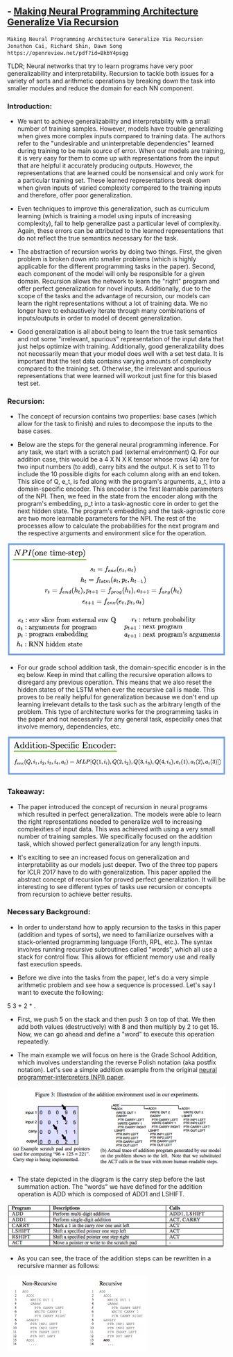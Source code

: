 ## - [Making Neural Programming Architecture Generalize Via Recursion](https://openreview.net/pdf?id=BkbY4psgg)

```
Making Neural Programming Architecture Generalize Via Recursion
Jonathon Cai, Richard Shin, Dawn Song
https://openreview.net/pdf?id=BkbY4psgg
```

TLDR; Neural networks that try to learn programs have very poor generalizability and interpretability. Recursion to tackle both issues for a variety of sorts and arithmetic operations by breaking down the task into smaller modules and reduce the domain for each NN component.

### Introduction:

- We want to achieve generalizability and interpretability with a small number of training samples. However, models have trouble generalizing when gives more complex inputs compared to training data. The authors refer to the "undesirable and uninterpretable dependencies" learned during training to be main source of error. When our models are training, it is very easy for them to come up with representations from the input that are helpful it accurately producing outputs. However, the representations that are learned could be nonsensical and only work for a particular training set. These learned representations break down when given inputs of varied complexity compared to the training inputs and therefore, offer poor generalization.

- Even techniques to improve this generalization, such as curriculum learning (which is training a model using inputs of increasing complexity), fail to help generalize past a particular level of complexity. Again, these errors can be attributed to the learned representations that do not reflect the true semantics necessary for the task. 

- The abstraction of recursion works by doing two things. First, the given problem is broken down into smaller problems (which is highly applicable for the different programming tasks in the paper). Second, each component of the model will only be responsible for a given domain. Recursion allows the network to learn the "right" program and offer perfect generalization for novel inputs. Additionally, due to the scope of the tasks and the advantage of recursion, our models can learn the right representations without a lot of training data. We no longer have to exhaustively iterate through many combinations of inputs/outputs in order to model of decent generalization. 

- Good generalization is all about being to learn the true task semantics and not some "irrelevant, spurious" representation of the input data that just helps optimize with training. Additionally, good generalizability does not necessarily mean that your model does well with a set test data. It is important that the test data contains varying amounts of complexity compared to the training set. Otherwise, the irrelevant and spurious representations that were learned will workout just fine for this biased test set.

### Recursion: 

- The concept of recursion contains two properties: base cases (which allow for the task to finish) and rules to decompose the inputs to the base cases. 

- Below are the steps for the general neural programming inference. For any task, we start with a scratch pad (external environment) Q. For our addition case, this would be a 4 X N X K tensor whose rows (4) are for two input numbers (to add), carry bits and the output. K is set to 11 to include the 10 possible digits for each column along with an end token. This slice of Q, e_t, is fed along with the program's arguments, a_t, into a domain-specific encoder. This encoder is the first learnable parameters of the NPI. Then, we feed in the state from the encoder along with the program's embedding, p_t into a task-agnostic core in order to get the next hidden state. The program's embedding and the task-agnostic core are two more learnable parameters for the NPI. The rest of the processes allow to calculate the probabilities for the next program and the respective arguments and environment slice for the operation. 

![eq1](images/recursion/eq1.png)

- For our grade school addition task, the domain-specific encoder is in the eq below. Keep in mind that calling the recursive operation allows to disregard any previous operation. This means that we also reset the hidden states of the LSTM when ever the recursive call is made. This proves to be really helpful for generalization because we don't end up learning irrelevant details to the task such as the arbitrary length of the problem. This type of architecture works for the programming tasks in the paper and not necessarily for any general task, especially ones that involve memory, dependencies, etc.

![eq2](images/recursion/eq2.png)

###  Takeaway:

- The paper introduced the concept of recursion in neural programs which resulted in perfect generalization. The models were able to learn the right representations needed to generalize well to increasing complexities of input data. This was achieved with using a very small number of training samples. We specifically focused on the addition task, which showed perfect generalization for any length inputs.

- It's exciting to see an increased focus on generalization and interpretability as our models just deeper. Two of the three top papers for ICLR 2017 have to do with generalization. This paper applied the abstract concept of recursion for proved perfect generalization. It will be interesting to see different types of tasks use recursion or concepts from recursion to achieve better results. 

### Necessary Background:

- In order to understand how to apply recursion to the tasks in this paper (addition and types of sorts), we need to familiarize ourselves with a stack-oriented programming language (Forth, RPL, etc.). The syntax involves running recursive subroutines called "words", which all use a stack for control flow. This allows for efficient memory use and really fast execution speeds. 

- Before we dive into the tasks from the paper, let's do a very simple arithmetic problem and see how a sequence is processed. Let's say I want to execute the following:

5 3 + 2 * .

- First, we push 5 on the stack and then push 3 on top of that. We then add both values (destructively) with 8 and then multiply by 2 to get 16. Now, we can go ahead and define a "word" to execute this operation repeatedly. 

- The main example we will focus on here is the Grade School Addition, which involves understanding the reverse Polish notation (aka postfix notation). Let's see a simple addition example from the original [neural programmer-interpreters (NPI) paper](https://arxiv.org/abs/1511.06279). 

![diagram1](images/recursion/diagram1.png)

- The state depicted in the diagram is the carry step before the last summation action. The "words" we have defined for the addition operation is ADD which is composed of ADD1 and LSHIFT. 

![diagram2](images/recursion/diagram2.png)

- As you can see, the trace of the addition steps can be rewritten in a recursive manner as follows:

![diagram3](images/recursion/diagram3.png)